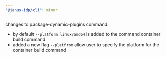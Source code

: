 ```yaml
---
"@janus-idp/cli": minor
---
```

changes to package-dynamic-plugins command:

- by default `--platform linux/amd64` is added to the command container build command
- added a new flag `--platfrom` allow user to specify the platform for the container build command
